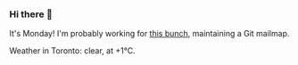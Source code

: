 ### Hi there :wave:

It's Monday! I'm probably working for [this bunch](https://github.com/kohofinancial), maintaining a Git mailmap.

Weather in Toronto: clear, at +1°C.

